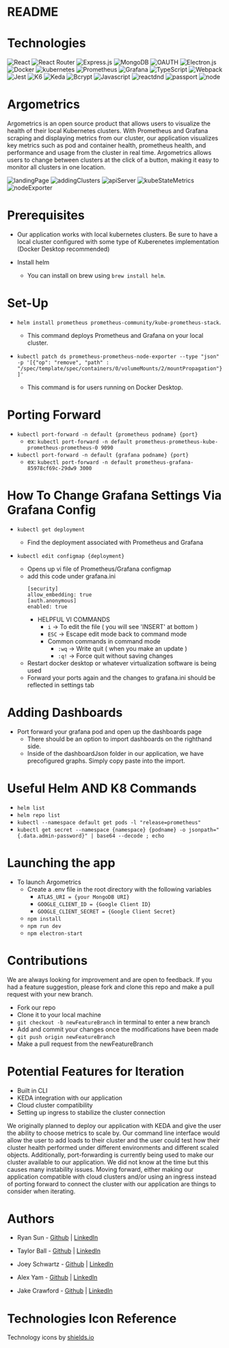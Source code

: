 # README

# Technologies
  ![React](https://img.shields.io/badge/react-%2320232a.svg?style=for-the-badge&logo=react&logoColor=%2361DAFB)
  ![React Router](https://img.shields.io/badge/React_Router-CA4245?style=for-the-badge&logo=react-router&logoColor=white)
  ![Express.js](https://img.shields.io/badge/express.js-%23404d59.svg?style=for-the-badge&logo=express&logoColor=%2361DAFB) 
  ![MongoDB](https://img.shields.io/badge/MongoDB-%234ea94b.svg?style=for-the-badge&logo=mongodb&logoColor=white)
  ![OAUTH](https://img.shields.io/badge/OAUTH2.0-black?style=for-the-badge&logo=JSON%20web%20tokens)
  ![Electron.js](https://img.shields.io/badge/Electron-191970?style=for-the-badge&logo=Electron&logoColor=white)
  ![Docker](https://img.shields.io/badge/docker-%230db7ed.svg?style=for-the-badge&logo=docker&logoColor=white)
  ![kubernetes](https://img.shields.io/badge/Kubernetes-100000?style=for-the-badge&logo=Kubernetes&logoColor=white&labelColor=000000&color=black)
  ![Prometheus](https://img.shields.io/badge/Prometheus-E6522C?style=for-the-badge&logo=Prometheus&logoColor=white) 
  ![Grafana](https://img.shields.io/badge/grafana-%23F46800.svg?style=for-the-badge&logo=grafana&logoColor=white)
  ![TypeScript](https://img.shields.io/badge/typescript-%23007ACC.svg?style=for-the-badge&logo=typescript&logoColor=white)
  ![Webpack](https://img.shields.io/badge/webpack-%238DD6F9.svg?style=for-the-badge&logo=webpack&logoColor=black)
  ![Jest](https://img.shields.io/badge/-jest-%23C21325?style=for-the-badge&logo=jest&logoColor=white)
  ![K6](https://img.shields.io/badge/-K6-white?style=for-the-badge&logo=k6)
  ![Keda](https://img.shields.io/badge/-KEDA-darkblue?style=for-the-badge&logo=lightning&logoColor=white)
  ![Bcrypt](https://img.shields.io/badge/BCRYPT-grey?style=for-the-badge&logo=letsencrypt)
  ![Javascript](https://img.shields.io/badge/javascript-yellow?style=for-the-badge&logo=javascript)
  ![reactdnd](https://img.shields.io/badge/REACT%20DND-blue?style=for-the-badge&logo=react&logocolor=red)
  ![passport](https://img.shields.io/badge/PASSPORT-black?style=for-the-badge&logo=passport)
  ![node](https://img.shields.io/badge/nodejs-forestgreen?style=for-the-badge&logo=nodedotjs&logoColor=black)
# Argometrics
Argometrics is an open source product that allows users to visualize the health of their local Kubernetes clusters. With Prometheus and Grafana scraping and displaying metrics from our cluster, our application visualizes key metrics such as pod and container health, prometheus health, and performance and usage from the cluster in real time. Argometrics allows users to change between clusters at the click of a button, making it easy to monitor all clusters in one location.

![landingPage](./public/landingPage.gif)
![addingClusters](./public/addingClusters.gif)
![apiServer](./public/apiServer.gif)
![kubeStateMetrics](./public/kubeStateMetrics.gif)
![nodeExporter](./public/nodeExporter.gif)

# Prerequisites
- Our application works with local kubernetes clusters. Be sure to have a local cluster configured with some type of Kuberenetes implementation (Docker Desktop recommended)

- Install helm
    - You can install on brew using `brew install helm`.

# Set-Up
- `helm install prometheus prometheus-community/kube-prometheus-stack`.
    - This command deploys Prometheus and Grafana on your local cluster.

- `kubectl patch ds prometheus-prometheus-node-exporter --type "json" -p '[{"op": "remove", "path" : "/spec/template/spec/containers/0/volumeMounts/2/mountPropagation"}]'`
    - This command is for users running on Docker Desktop.

# Porting Forward
- `kubectl port-forward -n default {prometheus podname} {port}`
    - ex: `kubectl port-forward -n default prometheus-prometheus-kube-prometheus-prometheus-0 9090`
- `kubectl port-forward -n default {grafana podname} {port}`
    - ex: `kubectl port-forward -n default prometheus-grafana-85978cf69c-29dw9 3000`

# How To Change Grafana Settings Via Grafana Config
- `kubectl get deployment`
    - Find the deployment associated with Prometheus and Grafana

- `kubectl edit configmap {deployment}`
    - Opens up vi file of Prometheus/Grafana configmap
    - add this code under grafana.ini
         ```
        [security]
        allow_embedding: true
        [auth.anonymous]
        enabled: true
        ```
        * HELPFUL VI COMMANDS
            - `i` -> To edit the file ( you will see 'INSERT' at bottom )
            - `ESC` -> Escape edit mode back to command mode
            - Common commands in command mode
                - `:wq` -> Write quit ( when you make an update )
                - `:q!` -> Force quit without saving changes
    - Restart docker desktop or whatever virtualization software is being used
    - Forward your ports again and the changes to grafana.ini should be reflected in settings tab

# Adding Dashboards
- Port forward your grafana pod and open up the dashboards page
    - There should be an option to import dashboards on the righthand side.
    - Inside of the dashboardJson folder in our application, we have precofigured graphs. Simply copy paste into the import.
 
# Useful Helm AND K8 Commands
- `helm list`
- `helm repo list`
- `kubectl --namespace default get pods -l "release=prometheus"`
- `kubectl get secret --namespace {namespace} {podname} -o jsonpath="{.data.admin-password}" | base64 --decode ; echo`

# Launching the app
- To launch Argometrics
  - Create a .env file in the root directory with the following variables
     - `ATLAS_URI = {your MongoDB URI}`
     - `GOOGLE_CLIENT_ID = {Google Client ID}`
     - `GOOGLE_CLIENT_SECRET = {Google Client Secret}`
  - `npm install`
  - `npm run dev`
  - `npm electron-start`

# Contributions
We are always looking for improvement and are open to feedback. If you had a feature suggestion, please fork and clone this repo and make a pull request with your new branch. 

- Fork our repo
- Clone it to your local machine
- `git checkout -b newFeatureBranch` in terminal to enter a new branch
- Add and commit your changes once the modifications have been made
- `git push origin newFeatureBranch`
- Make a pull request from the newFeatureBranch

# Potential Features for Iteration
- Built in CLI
- KEDA integration with our application
- Cloud cluster compatibility
- Setting up ingress to stabilize the cluster connection

We originally planned to deploy our application with KEDA and give the user the ability to choose metrics to scale by. Our command line interface would allow the user to add loads to their cluster and the user could test how their cluster health performed under different environments and different scaled objects. Additionally, port-forwarding is currently being used to make our cluster available to our application. We did not know at the time but this causes many instability issues. Moving forward, either making our application compatible with cloud clusters and/or using an ingress instead of porting forward to connect the cluster with our application are things to consider when iterating.

# Authors

- Ryan Sun - [Github](https://github.com/ryansun222) | [LinkedIn](https://www.linkedin.com/in/ryansun792/)
- Taylor Ball - [Github](https://github.com/tb1121) | [LinkedIn](https://www.linkedin.com/in/taylorball5/)
- Joey Schwartz - [Github](https://github.com/joeyschwartz) | [LinkedIn](linkedin.com/in/joey-schwartz-7605621a7)
- Alex Yam - [Github](https://github.com/alexyam0) | [LinkedIn](https://www.linkedin.com/in/alex-yam/)

- Jake Crawford - [Github](https://github.com/jake-up-0517) | [LinkedIn](https://www.linkedin.com/in/jakecrawford512/)


# Technologies Icon Reference
Technology icons by <a target="_blank" href="https://shields.io">shields.io</a>

